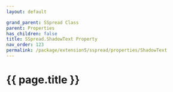 ```yaml
---
layout: default

grand_parent: SSpread Class
parent: Properties
has_children: false
title: SSpread.ShadowText Property
nav_order: 123
permalink: /package/extension5/sspread/properties/ShadowText
---
```

# {{ page.title }}